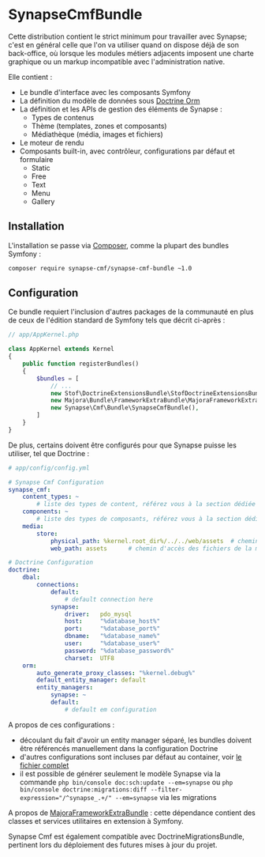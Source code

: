 # SynapseCmfBundle

Cette distribution contient le strict minimum pour travailler avec Synapse; c'est en général celle que l'on va utiliser quand on dispose déjà de son back-office, où lorsque les modules métiers adjacents imposent une charte graphique ou un markup incompatible avec l'administration native.

Elle contient :

 - Le bundle d'interface avec les composants Symfony
 - La définition du modèle de données sous [Doctrine Orm](http://www.doctrine-project.org/projects/orm.html)
 - La définition et les APIs de gestion des éléments de Synapse :
    - Types de contenus
    - Thème (templates, zones et composants)
    - Médiathèque (média, images et fichiers)
 - Le moteur de rendu
 - Composants built-in, avec contrôleur, configurations par défaut et formulaire
    - Static
    - Free
    - Text
    - Menu
    - Gallery

## Installation

L'installation se passe via [Composer](https://getcomposer.org/), comme la plupart des bundles Symfony :
```bash
composer require synapse-cmf/synapse-cmf-bundle ~1.0
```

## Configuration

Ce bundle requiert l'inclusion d'autres packages de la communauté en plus de ceux de l'édition standard de Symfony tels que décrit ci-après :
```php
// app/AppKernel.php

class AppKernel extends Kernel
{
    public function registerBundles()
    {
        $bundles = [
            // ...
            new Stof\DoctrineExtensionsBundle\StofDoctrineExtensionsBundle(),
            new Majora\Bundle\FrameworkExtraBundle\MajoraFrameworkExtraBundle($this),
            new Synapse\Cmf\Bundle\SynapseCmfBundle(),
        ]
    }
}
```
De plus, certains doivent être configurés pour que Synapse puisse les utiliser, tel que Doctrine :
```yml
# app/config/config.yml

# Synapse Cmf Configuration
synapse_cmf:
    content_types: ~
        # liste des types de content, référez vous à la section dédiée
    components: ~
        # liste des types de composants, référez vous à la section dédiée
    media:
        store:
            physical_path: %kernel.root_dir%/../../web/assets  # chemin de stockage des fichiers gérés par la médiathèque
            web_path: assets      # chemin d'accès des fichiers de la médiathèque à partir de la racine web

# Doctrine Configuration
doctrine:
    dbal:
        connections:
            default:
                # default connection here
            synapse:
                driver:   pdo_mysql
                host:     "%database_host%"
                port:     "%database_port%"
                dbname:   "%database_name%"
                user:     "%database_user%"
                password: "%database_password%"
                charset:  UTF8
    orm:
        auto_generate_proxy_classes: "%kernel.debug%"
        default_entity_manager: default
        entity_managers:
            synapse: ~
            default:
                # default em configuration
```

A propos de ces configurations :

  - découlant du fait d'avoir un entity manager séparé, les bundles doivent être référencés manuellement dans la configuration Doctrine
  - d'autres configurations sont incluses par défaut au container, voir [le fichier complet]()
  - il est possible de générer seulement le modèle Synapse via la commande `php bin/console doc:sch:update --em=synapse` ou `php bin/console doctrine:migrations:diff --filter-expression="/^synapse_.+/" --em=synapse` via les migrations

A propos de [MajoraFrameworkExtraBundle](https://github.com/LinkValue/MajoraFrameworkExtraBundle) : cette dépendance contient des classes et services utilitaires en extension à Symfony.

Synapse Cmf est également compatible avec DoctrineMigrationsBundle, pertinent lors du déploiement des futures mises à jour du projet.

